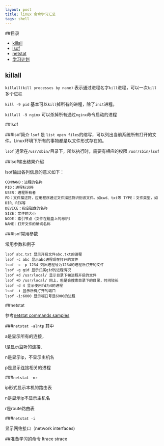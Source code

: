 ```yaml
---
layout: post
title: linux 命令学习汇总
tags: shell
---
```


##目录
* [killall](#killall) 
* [lsof](#lsof) 
* [netstat](#netstat)  
* [学习计划](#plan) 

<a id="killall"></a>
## killall

`killall(kill processes by nane)` 表示通过进程名字`kill`进程，可以一次`kill`多个进程


`kill -9 pid` 基本可以`kill`掉所有的进程，除了`init`进程。

`killall -9 nginx` 可以杀掉所有通过`nginx`命令启动的进程

<a id="lsof"></a>
##lsof

###lsof简介
`lsof` 是 `list open files`的缩写，可以列出当前系统所有打开的文件。Linux环境下所有的事物都是以文件形式存在的。

`lsof` 通常在`/usr/sbin/`目录下，所以执行时，需要有相应的权限 `/usr/sbin/lsof`

##lsof输出结果介绍

lsof输出各列信息的意义如下：

```
COMMAND：进程的名称
PID：进程标识符
USER：进程所有者
FD：文件描述符，应用程序通过文件描述符识别该文件。如cwd、txt等 TYPE：文件类型，如DIR、REG等
DEVICE：指定磁盘的名称
SIZE：文件的大小
NODE：索引节点（文件在磁盘上的标识）
NAME：打开文件的确切名称
```
###lsof常用参数

常用参数和例子

```
lsof abc.txt 显示开启文件abc.txt的进程
lsof -c abc 显示abc进程现在打开的文件
lsof -c -p 1234 列出进程号为1234的进程所打开的文件
lsof -g gid 显示归属gid的进程情况
lsof +d /usr/local/ 显示目录下被进程开启的文件
lsof +D /usr/local/ 同上，但是会搜索目录下的目录，时间较长
lsof -d 4 显示使用fd为4的进程
lsof -i 显示所有打开的端口 
lsof -i:6000 显示端口号是6000的进程
```
<a id="netstat"></a>
##netstat

参考[netstat commands samples](http://www.binarytides.com/linux-netstat-command-examples/)

###`netstat -alntp` 其中

a是显示所有的连接， 

l是显示监听的连接, 

n是显示ip，不显示主机名

p是显示连接相关的进程

###`netstat -nr` 

ip形式显示本机的路由表

n是显示ip不显示主机名

r是route路由表

###`netstat -i` 

显示网络接口（network interfaces)

<a id="plan"></a>
##准备学习的命令 ltrace strace


